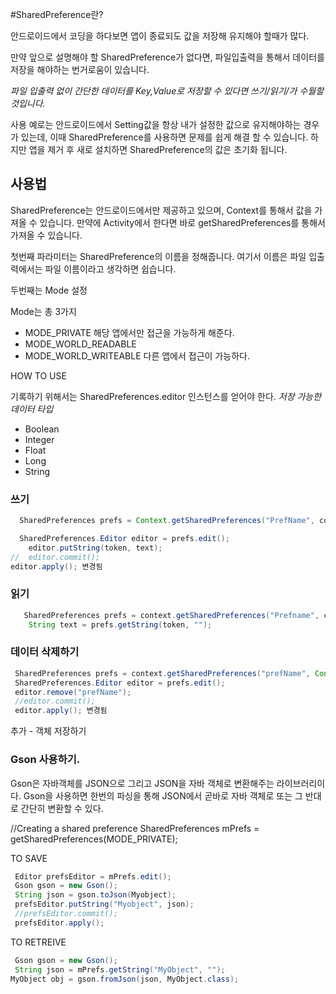 #SharedPreference란?

 안드로이드에서 코딩을 하다보면 앱이 종료되도 값을 저장해 유지해야 할때가 많다.

만약 앞으로 설명해야 할 SharedPreference가 없다면, 파일입출력을 통해서 데이터를 저장을 해야하는 번거로움이 있습니다.

 *파일 입출력 없이 간단한 데이터를 Key,Value로 저장할 수 있다면 쓰기/읽기/가 수월할 것입니다.*

 사용 예로는 안드로이드에서 Setting값을 항상 내가 설정한 값으로 유지해야하는 경우가 있는데, 이때 SharedPreference를 사용하면 문제를 쉽게 해결 할 수 있습니다. 하지만 앱을 제거 후 새로 설치하면 SharedPreference의 값은 초기화 됩니다.

## 사용법

 SharedPreference는 안드로이드에서만 제공하고 있으며, Context를 통해서 값을 가져올 수 있습니다.
만약에 Activity에서 한다면 바로 getSharedPreferences를 통해서 가져올 수 있습니다.

첫번째 파라미터는 SharedPreference의 이름을 정해줍니다. 여기서 이름은 파일 입출력에서는 파일 이름이라고 생각하면 쉽습니다.

두번째는 Mode 설정

 Mode는 총 3가지

 - MODE_PRIVATE
    해당 앱에서만 접근을 가능하게 해준다.
 - MODE_WORLD_READABLE
 - MODE_WORLD_WRITEABLE
    다른 앱에서 접근이 가능하다.

HOW TO USE

 기록하기 위해서는 SharedPreferences.editor 인스턴스를 얻어야 한다.
 *저장 가능한 데이터 타입*
 - Boolean
 - Integer
 - Float
 - Long
 - String

### 쓰기
```java
  SharedPreferences prefs = Context.getSharedPreferences("PrefName", context.MODE_PRIVATE);

  SharedPreferences.Editor editor = prefs.edit();
    editor.putString(token, text);
//  editor.commit();
editor.apply(); 변경됨
```
### 읽기
```java
   SharedPreferences prefs = context.getSharedPreferences("Prefname", context.MODE_PRIVATE);
    String text = prefs.getString(token, "");
```
### 데이터 삭제하기
```java
 SharedPreferences prefs = context.getSharedPreferences("prefName", Context.MODE_PRIVATE);
 SharedPreferences.Editor editor = prefs.edit();
 editor.remove("prefName");
 //editor.commit();
 editor.apply(); 변경됨
```

 추가 - 객체 저장하기

### Gson 사용하기.

Gson은 자바객체를 JSON으로 그리고 JSON을 자바 객체로 변환해주는 라이브러리이다.
Gson을 사용하면 한번의 파싱을 통해 JSON에서 곧바로 자바 객체로 또는 그 반대로 간단히 변환할 수 있다.

  //Creating a shared preference
SharedPreferences mPrefs = getSharedPreferences(MODE_PRIVATE);

TO SAVE

```java
 Editor prefsEditor = mPrefs.edit();
 Gson gson = new Gson();
 String json = gson.toJson(Myobject);
 prefsEditor.putString("Myobject", json);
 //prefsEditor.commit();
 prefsEditor.apply();
```
TO RETREIVE

```java
 Gson gson = new Gson();
 String json = mPrefs.getString("MyObject", "");
MyObject obj = gson.fromJson(json, MyObject.class);
```
